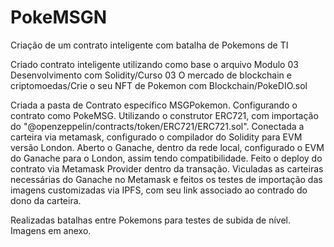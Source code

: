 # PokeMSGN
Criação de um contrato inteligente com batalha de Pokemons de TI


Criado contrato inteligente utilizando como base o arquivo 
Modulo 03 Desenvolvimento com Solidity/Curso 03 O mercado de blockchain e criptomoedas/Crie o seu NFT de Pokemon com Blockchain/PokeDIO.sol

Criada a pasta de Contrato específico MSGPokemon.
Configurando o contrato como PokeMSG. Utilizando o construtor ERC721, com importação do "@openzeppelin/contracts/token/ERC721/ERC721.sol". Conectada a carteira via metamask, configurado o compilador do Solidity para EVM versão London. Aberto o Ganache, dentro da rede local, configurado o EVM do Ganache para o London, assim tendo compatibilidade. Feito o deploy do contrato via Metamask Provider dentro da transação. 
Viculadas as carteiras necessárias do Ganache no Metamask e feitos os testes de importação das imagens customizadas via IPFS, com seu link associado ao contrado do dono da carteira. 

Realizadas batalhas entre Pokemons para testes de subida de nível. Imagens em anexo.
